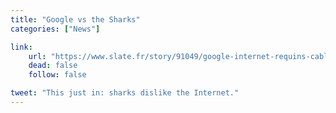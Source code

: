 ```yaml
---
title: "Google vs the Sharks"
categories: ["News"]

link:
    url: "https://www.slate.fr/story/91049/google-internet-requins-cables-sous-marins"
    dead: false
    follow: false

tweet: "This just in: sharks dislike the Internet."
---
```

